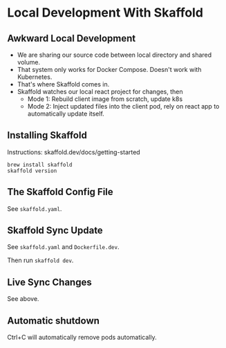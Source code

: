 # Local Development With Skaffold

## Awkward Local Development

* We are sharing our source code between local directory and shared volume.
* That system only works for Docker Compose. Doesn't work with Kubernetes.
* That's where Skaffold comes in.
* Skaffold watches our local react project for changes, then
  * Mode 1: Rebuild client image from scratch, update k8s
  * Mode 2: Inject updated files into the client pod, rely on react app to automatically update itself.

## Installing Skaffold

Instructions: skaffold.dev/docs/getting-started

```
brew install skaffold
skaffold version
```

## The Skaffold Config File

See `skaffold.yaml`.

## Skaffold Sync Update

See `skaffold.yaml` and `Dockerfile.dev`.

Then run `skaffold dev`.

## Live Sync Changes

See above.

## Automatic shutdown

Ctrl+C will automatically remove pods automatically.

